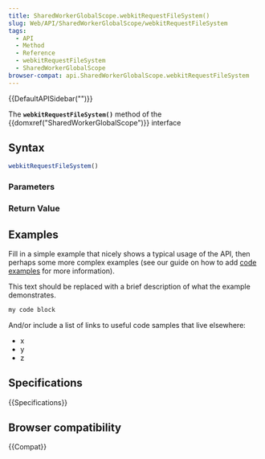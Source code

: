```yaml
---
title: SharedWorkerGlobalScope.webkitRequestFileSystem()
slug: Web/API/SharedWorkerGlobalScope/webkitRequestFileSystem
tags:
  - API
  - Method
  - Reference
  - webkitRequestFileSystem
  - SharedWorkerGlobalScope
browser-compat: api.SharedWorkerGlobalScope.webkitRequestFileSystem
---
```

{{DefaultAPISidebar("")}}

The **`webkitRequestFileSystem()`** method of the {{domxref("SharedWorkerGlobalScope")}} interface 

## Syntax

```js
webkitRequestFileSystem()
```

### Parameters



### Return Value



## Examples

Fill in a simple example that nicely shows a typical usage of the API, then perhaps some more complex examples (see our guide on how to add [code examples](/en-US/docs/MDN/Contribute/Structures/Code_examples) for more information).

This text should be replaced with a brief description of what the example demonstrates.

```js
my code block
```

And/or include a list of links to useful code samples that live elsewhere:

*   x
*   y
*   z

## Specifications

{{Specifications}}

## Browser compatibility

{{Compat}}

